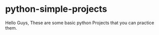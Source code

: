 # python-simple-projects
Hello Guys, These are some basic python Projects that you can practice them.
